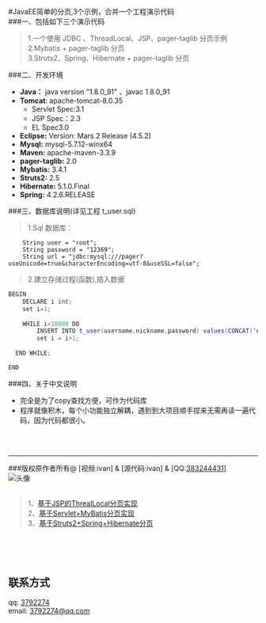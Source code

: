 #JavaEE简单的分页,3个示例，合并一个工程演示代码 <br>
###一、包括如下三个演示代码 
>1.一个使用 JDBC 、ThreadLocal、JSP、pager-taglib 分页示例 <br>
>2.Mybatis + pager-taglib 分页 <br>
>3.Struts2、Spring、Hibernate + pager-taglib 分页 
	 

###二、开发环境
* **Java：**   		java version "1.8.0_91"  、javac 1.8.0_91
*  **Tomcat**: 		apache-tomcat-8.0.35 
	* Servlet Spec:3.1   
	* JSP Spec：2.3    
	* EL Spec3.0
* **Eclipse:**   	 Version: Mars.2 Release (4.5.2)
* **Mysql:** 		 mysql-5.7.12-winx64
* **Maven:**  	     apache-maven-3.3.9
* **pager-taglib:**  2.0 
* **Mybatis:**       3.4.1
* **Struts2:**       2.5
* **Hibernate:**     5.1.0.Final
* **Spring:**        4.2.6.RELEASE


###三、数据库说明(详见工程 t_user.sql)
>1.Sql 数据库：

		String user = "root";
		String password = "12369";
		String url = "jdbc:mysql:///pager?useUnicode=true&characterEncoding=utf-8&useSSL=false";
		
>2.建立存储过程(函数),插入数据

```java
BEGIN
	DECLARE i int;
	set i=1;
	
	WHILE i<10000 DO
		INSERT INTO t_user(username,nickname,password) values(CONCAT('user',i),CONCAT('nickname',i),CONCAT('password',i));
		set i = i+1;
		
  END WHILE;

END
```



###四、关于中文说明
* 完全是为了copy查找方便，可作为代码库<br>
* 程序就像积木，每个小功能独立解耦，遇到到大项目顺手捏来无需再读一遍代码，因为代码都很小。<br>


<br><br>
***

###版权原作者所有@ [视频:ivan] & [源代码:ivan]  & [QQ:[383244431](tencent://message/?uin=383244431)]<br>
   ![头像](http://q4.qlogo.cn/g?b=qq&k=v81qK8OG0ZzFnolQ1l9Zag&s=140&t=1371265828&tp=webp)<br><br>
>1、[基于JSP的ThrealLocal分页实现](http://www.chuanke.com/2819950-160640.html)<br>
>2、[基于Servlet+MyBatis分页实现](http://www.chuanke.com/2819950-161141.html)<br>
>3、[基于Struts2+Spring+Hibernate分页](https://ke.qq.com/course/114323#term_id=100123791)







<br><br><br>
## 联系方式
qq:       [3792274](tencent://message/?uin=3792274)<br> 
email:     <3792274@qq.com><br/>

<br><br><br>
 

